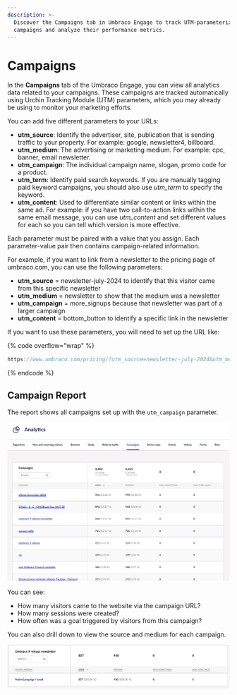 ```yaml
---
description: >-
  Discover the Campaigns tab in Umbraco Engage to track UTM-parameterized
  campaigns and analyze their performance metrics.
---
```


# Campaigns

In the **Campaigns** tab of the Umbraco Engage, you can view all analytics data related to your campaigns. These campaigns are tracked automatically using Urchin Tracking Module (UTM) parameters, which you may already be using to monitor your marketing efforts.

You can add five different parameters to your URLs:

* **utm_source**: Identify the advertiser, site, publication that is sending traffic to your property. For example: google, newsletter4, billboard.
* **utm_medium**: The advertising or marketing medium. For example: cpc, banner, email newsletter.
* **utm_campaign**: The individual campaign name, slogan, promo code for a product.
* **utm_term**: Identify paid search keywords. If you are manually tagging paid keyword campaigns, you should also use _utm_term_ to specify the keyword.
* **utm_content**: Used to differentiate similar content or links within the same ad. For example: if you have two call-to-action links within the same email message, you can use _utm_content_ and set different values for each so you can tell which version is more effective.

Each parameter must be paired with a value that you assign. Each parameter-value pair then contains campaign-related information.

For example, if you want to link from a newsletter to the pricing page of umbraco.com, you can use the following parameters:

* **utm_source** = newsletter-july-2024 to identify that this visitor came from this specific newsletter
* **utm_medium** = newsletter to show that the medium was a newsletter
* **utm_campaign** = more_signups because that newsletter was part of a larger campaign
* **utm_content** = bottom_button to identify a specific link in the newsletter

If you want to use these parameters, you will need to set up the URL like:

{% code overflow="wrap" %}

```cs
https://www.umbraco.com/pricing/?utm_source=newsletter-july-2024&utm_medium=newsletter&utm_campaign=more_signups&utm_content=bottom_button
```

{% endcode %}

## Campaign Report

The report shows all campaigns set up with the `utm_campaign` parameter.

![Report displaying Campaigns setup](../../.gitbook/assets/Campaigns.png)

You can see:

* How many visitors came to the website via the campaign URL?
* How many sessions were created?
* How often was a goal triggered by visitors from this campaign?

You can also drill down to view the source and medium for each campaign.

![Campaign Details](../../.gitbook/assets/campaign-details.png)
